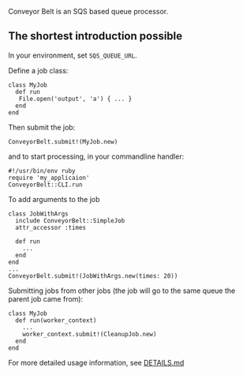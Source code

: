 Conveyor Belt is an SQS based queue processor.

## The shortest introduction possible

In your environment, set `SQS_QUEUE_URL`.

Define a job class:

    class MyJob
      def run
       File.open('output', 'a') { ... }
      end
    end

Then submit the job:

    ConveyorBelt.submit!(MyJob.new)

and to start processing, in your commandline handler:

    #!/usr/bin/env ruby
    require 'my_applicaion'
    ConveyorBelt::CLI.run

To add arguments to the job

    class JobWithArgs
      include ConveyorBelt::SimpleJob
      attr_accessor :times
      
      def run
        ...
      end
    end
    ...
    ConveyorBelt.submit!(JobWithArgs.new(times: 20))

Submitting jobs from other jobs (the job will go to the same queue the parent job came from):

    class MyJob
      def run(worker_context)
        ...
        worker_context.submit!(CleanupJob.new)
      end
    end


For more detailed usage information, see [DETAILS.md](./DETAILS.md)